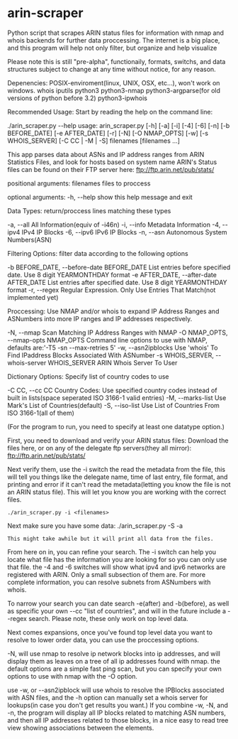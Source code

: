 arin-scraper
============

Python script that scrapes ARIN status files for information with nmap and whois backends for further data proccessing. The internet is a big place, and this program will help not only filter, but organize and help visualize

Please note this is still "pre-alpha", functionaily, formats, switchs, and data structures subject to change at any time without notice, for any reason.

Depenencies:
POSIX-enviroment(linux, UNIX, OSX, etc...), won't work on windows.
whois
iputils
python3
python3-nmap
python3-argparse(for old versions of python before 3.2)
python3-ipwhois

Recommended Usage:
Start by reading the help on the command line:

./arin_scraper.py --help
usage: arin_scraper.py [-h] [-a] [-i] [-4] [-6] [-n] [-b BEFORE_DATE]
                       [-e AFTER_DATE] [-r] [-N] [-O NMAP_OPTS] [-w]
                       [-s WHOIS_SERVER] [-C CC | -M | -S]
                       filenames [filenames ...]

This app parses data about ASNs and IP address ranges from ARIN Statistics
Files, and look for hosts based on system name ARIN's Status files can be
found on their FTP server here: ftp://ftp.arin.net/pub/stats/

positional arguments:
  filenames             files to proccess

optional arguments:
  -h, --help            show this help message and exit

Data Types:
  return/proccess lines matching these types

  -a, --all             All Information(equiv of -i46n)
  -i, --info            Metadata Information
  -4, --ipv4            IPv4 IP Blocks
  -6, --ipv6            IPv6 IP Blocks
  -n, --asn             Autonomous System Numbers(ASN)

Filtering Options:
  filter data according to the following options

  -b BEFORE_DATE, --before-date BEFORE_DATE
                        List entries before specified date. Use 8 digit
                        YEARMONTHDAY format
  -e AFTER_DATE, --after-date AFTER_DATE
                        List entries after specified date. Use 8 digit
                        YEARMONTHDAY format
  -r, --regex           Regular Expression. Only Use Entries That Match(not
                        implemented yet)

Proccessing:
  Use NMAP and/or whois to expand IP Address Ranges and ASNumbers into more
  IP ranges and IP addresses respectively.

  -N, --nmap            Scan Matching IP Address Ranges with NMAP
  -O NMAP_OPTS, --nmap-opts NMAP_OPTS
                        Command line options to use with NMAP, defaults
                        are:'-T5 -sn --max-retries 5'
  -w, --asn2ipblocks    Use 'whois' To Find IPaddress Blocks Associated With
                        ASNumber
  -s WHOIS_SERVER, --whois-server WHOIS_SERVER
                        ARIN Whois Server To User

Dictionary Options:
  Specify list of country codes to use

  -C CC, --cc CC        Country Codes: Use specified country codes instead of
                        built in lists(space seperated ISO 3166-1 valid
                        entries)
  -M, --marks-list      Use Mark's List of Countries(default)
  -S, --iso-list        Use List of Countries From ISO 3166-1(all of them)


(For the program to run, you need to specify at least one datatype option.)

First, you need to download and verify your ARIN status files:
Download the files here, or on any of the delegate ftp servers(they all mirror):
		ftp://ftp.arin.net/pub/stats/

Next verify them, use the -i switch the read the metadata from the file, this will tell you things like the delegate name, time of last entry, file format, and printing and error if it can't read the metadata(letting you know the file is not an ARIN status file). This will let you know you are working with the correct files.

	./arin_scraper.py -i <filenames>

Next make sure you have some data:
	./arin_scraper.py -S -a <filenames>

	This might take awhile but it will print all data from the files.

From here on in, you can refine your search. The -i switch can help you locate what file has the information you are looking for so you can only use that file. the -4 and -6 switches will show what ipv4 and ipv6 networks are registered with ARIN. Only a small subsection of them are. For more complete information, you can resolve subnets from ASNumbers with whois.

To narrow your search you can date search -e(after) and -b(before), as well as specific your own --cc "list of countries", and will in the future include a --regex search. Please note, these only work on top level data.

Next comes expansions, once you've found top level data you want to resolve to lower order data, you can use the proccessing options.

-N, will use nmap to resolve ip network blocks into ip addresses, and will display them as leaves on a tree of all ip addresses found with nmap. the default options are a simple fast ping scan, but you can specify your own options to use with nmap with the -O option.

use -w, or --asn2ipblock will use whois to resolve the IPBlocks associated with ASN files, and the -h option can manually set a whois server for lookups(in case you don't get results you want.) If you combine -w, -N, and -n, the program will display all IP blocks related to matching ASN numbers, and then all IP addresses related to those blocks, in a nice easy to read tree view showing associations between the elements.

